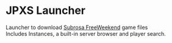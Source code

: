 # JPXS Launcher

Launcher to download [Subrosa FreeWeekend](https://assets.jpxs.io/freeweekend) game files  
Includes Instances, a built-in server browser and player search.
